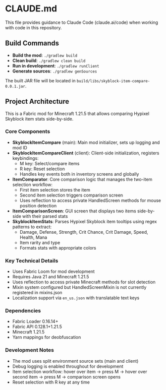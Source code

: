# CLAUDE.md

This file provides guidance to Claude Code (claude.ai/code) when working with code in this repository.

## Build Commands

- **Build the mod**: `./gradlew build`
- **Clean build**: `./gradlew clean build`
- **Run in development**: `./gradlew runClient`
- **Generate sources**: `./gradlew genSources`

The built JAR file will be located in `build/libs/skyblock-item-compare-0.0.1.jar`.

## Project Architecture

This is a Fabric mod for Minecraft 1.21.5 that allows comparing Hypixel Skyblock item stats side-by-side.

### Core Components

- **SkyblockItemCompare** (main): Main mod initializer, sets up logging and mod ID
- **SkyblockItemCompareClient** (client): Client-side initialization, registers keybindings:
  - M key: Select/compare items
  - R key: Reset selection
  - Handles key events both in inventory screens and globally
- **ItemComparator**: Core comparison logic that manages the two-item selection workflow:
  - First item selection stores the item
  - Second item selection triggers comparison screen
  - Uses reflection to access private HandledScreen methods for mouse position detection
- **ItemComparisonScreen**: GUI screen that displays two items side-by-side with their parsed stats
- **SkyblockItemStats**: Parses Hypixel Skyblock item tooltips using regex patterns to extract:
  - Damage, Defense, Strength, Crit Chance, Crit Damage, Speed, Health, Mana
  - Item rarity and type
  - Formats stats with appropriate colors

### Key Technical Details

- Uses Fabric Loom for mod development
- Requires Java 21 and Minecraft 1.21.5
- Uses reflection to access private Minecraft methods for slot detection
- Mixin system configured but HandledScreenMixin is not currently registered in mixins.json
- Localization support via `en_us.json` with translatable text keys

### Dependencies

- Fabric Loader 0.16.14+
- Fabric API 0.128.1+1.21.5
- Minecraft 1.21.5
- Yarn mappings for deobfuscation

### Development Notes

- The mod uses split environment source sets (main and client)
- Debug logging is enabled throughout for development
- Item selection workflow: hover over item → press M → hover over second item → press M → comparison screen opens
- Reset selection with R key at any time